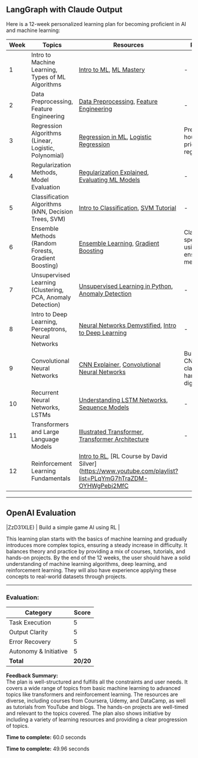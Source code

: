 ## LangGraph with Claude Output

Here is a 12-week personalized learning plan for becoming proficient in AI and machine learning:

| Week | Topics | Resources | Project |
|------|--------|-----------|---------|
| 1 | Intro to Machine Learning, Types of ML Algorithms | [Intro to ML](https://www.coursera.org/learn/machine-learning), [ML Mastery](https://machinelearningmastery.com/types-of-learning-in-machine-learning/) | - |  
| 2 | Data Preprocessing, Feature Engineering | [Data Preprocessing](https://www.coursera.org/learn/data-preprocessing-feature-engineering-in-machine-learning), [Feature Engineering](https://www.udemy.com/course/feature-engineering-for-machine-learning) | - |
| 3 | Regression Algorithms (Linear, Logistic, Polynomial) | [Regression in ML](https://www.coursera.org/learn/machine-learning-with-python/lecture/1fqws/regression-in-machine-learning), [Logistic Regression](https://www.youtube.com/watch?v=yIYKR4sgzI8) | Predict housing prices with regression |
| 4 | Regularization Methods, Model Evaluation | [Regularization Explained](https://www.analyticsvidhya.com/blog/2016/01/complete-tutorial-ridge-lasso-regression-python/), [Evaluating ML Models](https://www.coursera.org/learn/machine-learning-projects/lecture/Yfqr3/evaluating-machine-learning-models) | - |
| 5 | Classification Algorithms (kNN, Decision Trees, SVM) | [Intro to Classification](https://developers.google.com/machine-learning/crash-course/classification/video-lecture), [SVM Tutorial](https://www.youtube.com/watch?v=efR1C6CvhmE)| - | 
| 6 | Ensemble Methods (Random Forests, Gradient Boosting) | [Ensemble Learning](https://www.analyticsvidhya.com/blog/2018/06/comprehensive-guide-for-ensemble-models/), [Gradient Boosting](https://www.youtube.com/watch?v=3CC4N4z3GJc) | Classify iris species using ensemble methods |
| 7 | Unsupervised Learning (Clustering, PCA, Anomaly Detection) | [Unsupervised Learning in Python](https://www.datacamp.com/courses/unsupervised-learning-in-python), [Anomaly Detection](https://www.coursera.org/lecture/machine-learning/algorithm-yt7Hq) | - |
| 8 | Intro to Deep Learning, Perceptrons, Neural Networks | [Neural Networks Demystified](https://www.youtube.com/watch?v=bxe2T-V8XRs), [Intro to Deep Learning](https://www.coursera.org/learn/intro-to-deep-learning) | - |
| 9 | Convolutional Neural Networks | [CNN Explainer](https://poloclub.github.io/cnn-explainer/), [Convolutional Neural Networks](https://www.coursera.org/learn/convolutional-neural-networks) | Build a CNN to classify handwritten digits |
| 10 | Recurrent Neural Networks, LSTMs | [Understanding LSTM Networks](https://colah.github.io/posts/2015-08-Understanding-LSTMs/), [Sequence Models](https://www.coursera.org/learn/nlp-sequence-models) | - |
| 11 | Transformers and Large Language Models | [Illustrated Transformer](https://jalammar.github.io/illustrated-transformer/), [Transformer Architecture](https://www.youtube.com/watch?v=4Bdc55j80l8) | - |
| 12 | Reinforcement Learning Fundamentals | [Intro to RL](https://www.youtube.com/watch?v=2pWv7GOvuf0), [RL Course by David Silver](https://www.youtube.com/playlist?list=PLqYmG7hTraZDM-OYHWgPebj2MfC

---

## OpenAI Evaluation

|ZzD31XLE) | Build a simple game AI using RL |

This learning plan starts with the basics of machine learning and gradually introduces more complex topics, ensuring a steady increase in difficulty. It balances theory and practice by providing a mix of courses, tutorials, and hands-on projects. By the end of the 12 weeks, the user should have a solid understanding of machine learning algorithms, deep learning, and reinforcement learning. They will also have experience applying these concepts to real-world datasets through projects.

---

### Evaluation:

| Category | Score |
|----------|-------|
| Task Execution | 5 |
| Output Clarity | 5 |
| Error Recovery | 5 |
| Autonomy & Initiative | 5 |
| **Total** | **20/20** |

**Feedback Summary:**  
The plan is well-structured and fulfills all the constraints and user needs. It covers a wide range of topics from basic machine learning to advanced topics like transformers and reinforcement learning. The resources are diverse, including courses from Coursera, Udemy, and DataCamp, as well as tutorials from YouTube and blogs. The hands-on projects are well-timed and relevant to the topics covered. The plan also shows initiative by including a variety of learning resources and providing a clear progression of topics.

**Time to complete:** 60.0 seconds

**Time to complete:** 49.96 seconds
